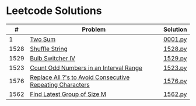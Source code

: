 # Leetcode Solutions


| # | Problem | Solution |
| --- | --- | --- |
| 1 | [Two Sum](https://leetcode.com/problems/two-sum/) | [0001.py](/leetcode/solutions/0001.py) |
| 1528 | [Shuffle String](https://leetcode.com/problems/shuffle-string/) | [1528.py](/leetcode/solutions/1528.py) |
| 1529 | [Bulb Switcher IV](https://leetcode.com/problems/bulb-switcher-iv/) | [1529.py](/leetcode/solutions/1529.py) |
| 1523 | [Count Odd Numbers in an Interval Range](https://leetcode.com/problems/count-odd-numbers-in-an-interval-range/) | [1523.py](/leetcode/solutions/1523.py) |
| 1576 | [Replace All ?'s to Avoid Consecutive Repeating Characters](https://leetcode.com/problems/replace-all-s-to-avoid-consecutive-repeating-characters/) | [1576.py](/leetcode/solutions/1576.py) |
| 1562 | [Find Latest Group of Size M](https://leetcode.com/problems/find-latest-group-of-size-m) | [1562.py](/leetcode/solutions/1562.py) |
